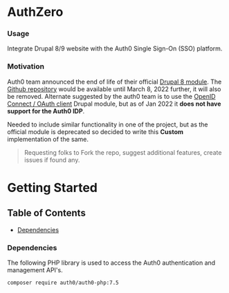 # AuthZero

### Usage
Integrate Drupal 8/9 website with the Auth0 Single Sign-On (SSO) platform.

### Motivation
Auth0 team announced the end of life of their official [Drupal 8 module](https://www.drupal.org/project/auth0). The [Github repository](https://github.com/auth0-community/auth0-drupal) would be available until March 8, 2022 further, it will also be removed. Alternate suggested by the auth0 team is to use the [OpenID Connect / OAuth client](https://www.drupal.org/project/openid_connect) Drupal module, but as of Jan 2022 it __does not have support for the Auth0 IDP__.

Needed to include similar functionality in one of the project, but as the official module is deprecated so decided to write this __Custom__ implementation of the same.

> Requesting folks to Fork the repo, suggest additional features, create issues if found any.

# Getting Started

## Table of Contents

- [Dependencies](#Dependencies)

### Dependencies
The following PHP library is used to access the Auth0 authentication and management API's.
```sh
composer require auth0/auth0-php:7.5
```